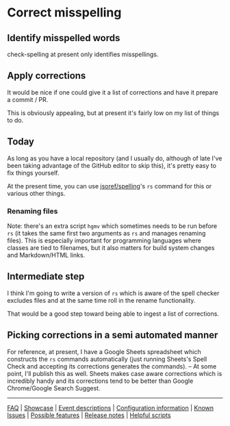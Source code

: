 # Correct misspelling


## Identify misspelled words
check-spelling at present only identifies misspellings.

## Apply corrections
It would be nice if one could give it a list of corrections and have it prepare a commit / PR.

This is obviously appealing, but at present it's fairly low on my list of things to do.

## Today
As long as you have a local repository (and I usually do, although of late I've been taking advantage of the GitHub editor to skip this), it's pretty easy to fix things yourself.

At the present time, you can use [jsoref/spelling](https://github.com/jsoref/spelling)'s `rs` command for this or various other things.

### Renaming files
Note: there's an extra script `hgmv` which sometimes needs to be run before `rs` (it takes the same first two arguments as `rs` and manages renaming files). This is especially important for programming languages where classes are tied to filenames, but it also matters for build system changes and Markdown/HTML links.

## Intermediate step
I think I'm going to write a version of `rs` which is aware of the spell checker excludes files and at the same time roll in the rename functionality.

That would be a good step toward being able to ingest a list of corrections.

## Picking corrections in a semi automated manner
For reference, at present, I have a Google Sheets spreadsheet which constructs the `rs` commands automatically (just running Sheets's Spell Check and accepting its corrections generates the commands). – At some point, I'll publish this as well. Sheets makes case aware corrections which is incredibly handy and its corrections tend to be better than Google Chrome/Google Search Suggest.

---
[FAQ](FAQ.md) | [Showcase](Showcase.md) | [Event descriptions](Event-descriptions.md) | [Configuration information](Configuration-information.md) | [Known Issues](Known-Issues.md) | [Possible features](Possible-features.md) | [Release notes](Release-notes.md) | [Helpful scripts](Helpful-scripts.md)
